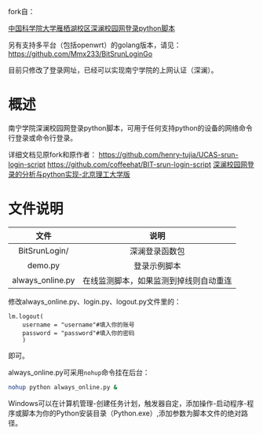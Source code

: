 fork自：

[中国科学院大学雁栖湖校区深澜校园网登录python脚本](https://github.com/coffeehat/BIT-srun-login-script)

另有支持多平台（包括openwrt）的golang版本，请见：https://github.com/Mmx233/BitSrunLoginGo

目前只修改了登录网址，已经可以实现南宁学院的上网认证（深澜）。  

# 概述

南宁学院深澜校园网登录python脚本，可用于任何支持python的设备的网络命令行登录或命令行登录。

详细文档见原fork和原作者：
https://github.com/henry-tujia/UCAS-srun-login-script
https://github.com/coffeehat/BIT-srun-login-script
[深澜校园网登录的分析与python实现-北京理工大学版](https://zhuanlan.zhihu.com/p/122556315)

# 文件说明

|文件|说明|
|:-:|:-:|
|BitSrunLogin/|深澜登录函数包|
|demo.py|登录示例脚本|
|always_online.py|在线监测脚本，如果监测到掉线则自动重连|

修改always_online.py、login.py、logout.py文件里的：

    lm.logout(
        username = "username"#填入你的账号
        password = "password"#填入你的密码
        )
即可。


always_online.py可采用`nohup`命令挂在后台：
``` bash
nohup python always_online.py &
```
Windows可以在计算机管理-创建任务计划，触发器自定，添加操作-启动程序-程序或脚本为你的Python安装目录（Python.exe）,添加参数为脚本文件的绝对路径。
